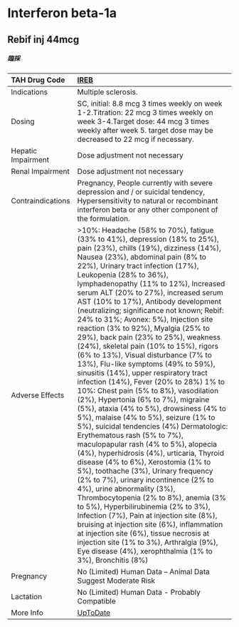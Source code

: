 # Interferon beta-1a

## Rebif inj 44mcg

##### 臨採

| TAH Drug Code      | [IREB](https://www.tahsda.org.tw/drugs/hissearch.php?drug_code=IREB)                                                                                                                                                                                                                                                                                                                                                                                                                                                                                                                                                                                                                                                                                                                                                                                                                                                                                                                                                                                                                                                                                                                                                                                                                                                                                                                                                                                                                                                                         |
|:-------------------|:---------------------------------------------------------------------------------------------------------------------------------------------------------------------------------------------------------------------------------------------------------------------------------------------------------------------------------------------------------------------------------------------------------------------------------------------------------------------------------------------------------------------------------------------------------------------------------------------------------------------------------------------------------------------------------------------------------------------------------------------------------------------------------------------------------------------------------------------------------------------------------------------------------------------------------------------------------------------------------------------------------------------------------------------------------------------------------------------------------------------------------------------------------------------------------------------------------------------------------------------------------------------------------------------------------------------------------------------------------------------------------------------------------------------------------------------------------------------------------------------------------------------------------------------|
| Indications        | Multiple sclerosis.                                                                                                                                                                                                                                                                                                                                                                                                                                                                                                                                                                                                                                                                                                                                                                                                                                                                                                                                                                                                                                                                                                                                                                                                                                                                                                                                                                                                                                                                                                                          |
| Dosing             | SC, initial: 8.8 mcg 3 times weekly on week 1-2.Titration: 22 mcg 3 times weekly on week 3-4.Target dose: 44 mcg 3 times weekly after week 5. target dose may be decreased to 22 mcg if necessary.                                                                                                                                                                                                                                                                                                                                                                                                                                                                                                                                                                                                                                                                                                                                                                                                                                                                                                                                                                                                                                                                                                                                                                                                                                                                                                                                           |
| Hepatic Impairment | Dose adjustment not necessary                                                                                                                                                                                                                                                                                                                                                                                                                                                                                                                                                                                                                                                                                                                                                                                                                                                                                                                                                                                                                                                                                                                                                                                                                                                                                                                                                                                                                                                                                                                |
| Renal Impairment   | Dose adjustment not necessary                                                                                                                                                                                                                                                                                                                                                                                                                                                                                                                                                                                                                                                                                                                                                                                                                                                                                                                                                                                                                                                                                                                                                                                                                                                                                                                                                                                                                                                                                                                |
| Contraindications  | Pregnancy, People currently with severe depression and / or suicidal tendency, Hypersensitivity to natural or recombinant interferon beta or any other component of the formulation.                                                                                                                                                                                                                                                                                                                                                                                                                                                                                                                                                                                                                                                                                                                                                                                                                                                                                                                                                                                                                                                                                                                                                                                                                                                                                                                                                         |
| Adverse Effects    | >10%: Headache (58% to 70%), fatigue (33% to 41%), depression (18% to 25%), pain (23%), chills (19%), dizziness (14%), Nausea (23%), abdominal pain (8% to 22%), Urinary tract infection (17%), Leukopenia (28% to 36%), lymphadenopathy (11% to 12%), Increased serum ALT (20% to 27%), increased serum AST (10% to 17%), Antibody development (neutralizing; significance not known; Rebif: 24% to 31%; Avonex: 5%), Injection site reaction (3% to 92%), Myalgia (25% to 29%), back pain (23% to 25%), weakness (24%), skeletal pain (10% to 15%), rigors (6% to 13%), Visual disturbance (7% to 13%), Flu-like symptoms (49% to 59%), sinusitis (14%), upper respiratory tract infection (14%), Fever (20% to 28%) 1% to 10%: Chest pain (5% to 8%), vasodilation (2%), Hypertonia (6% to 7%), migraine (5%), ataxia (4% to 5%), drowsiness (4% to 5%), malaise (4% to 5%), seizure (1% to 5%), suicidal tendencies (4%) Dermatologic: Erythematous rash (5% to 7%), maculopapular rash (4% to 5%), alopecia (4%), hyperhidrosis (4%), urticaria, Thyroid disease (4% to 6%), Xerostomia (1% to 5%), toothache (3%), Urinary frequency (2% to 7%), urinary incontinence (2% to 4%), urine abnormality (3%), Thrombocytopenia (2% to 8%), anemia (3% to 5%), Hyperbilirubinemia (2% to 3%), Infection (7%), Pain at injection site (8%), bruising at injection site (6%), inflammation at injection site (6%), tissue necrosis at injection site (1% to 3%), Arthralgia (9%), Eye disease (4%), xerophthalmia (1% to 3%), Bronchitis (8%) |
| Pregnancy          | No (Limited) Human Data – Animal Data Suggest Moderate Risk                                                                                                                                                                                                                                                                                                                                                                                                                                                                                                                                                                                                                                                                                                                                                                                                                                                                                                                                                                                                                                                                                                                                                                                                                                                                                                                                                                                                                                                                                  |
| Lactation          | No (Limited) Human Data - Probably Compatible                                                                                                                                                                                                                                                                                                                                                                                                                                                                                                                                                                                                                                                                                                                                                                                                                                                                                                                                                                                                                                                                                                                                                                                                                                                                                                                                                                                                                                                                                                |
| More Info          | [UpToDate](https://www.uptodate.com/contents/interferon-beta-1a-drug-information)                                                                                                                                                                                                                                                                                                                                                                                                                                                                                                                                                                                                                                                                                                                                                                                                                                                                                                                                                                                                                                                                                                                                                                                                                                                                                                                                                                                                                                                            |

